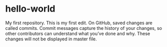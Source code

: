 # hello-world
My first repository.
This is my first edit. On GitHub, saved changes are called commits.
Commit messages capture the history of your changes, so other contributors can understand what you’ve done and why. 
These changes will not be displayed in master file.
